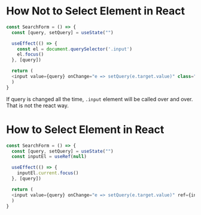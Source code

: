 # How Not to Select Element in React
```js
const SearchForm = () => {
  const [query, setQuery] = useState("")

  useEffect(() => {
    const el = document.querySelector('.input')
    el.focus()
  }, [query])

  return (
  <input value={query} onChange="e => setQuery(e.target.value)" class="input">
  )
}
```

If query is changed all the time, `.input` element will be called over and over. That is not the react way.


# How to Select Element in React
```js
const SearchForm = () => {
  const [query, setQuery] = useState("")
  const inputEl = useRef(null)

  useEffect(() => {
    inputEl.current.focus()
  }, [query])

  return (
  <input value={query} onChange="e => setQuery(e.target.value)" ref={inputEl}>
  )
}
```
